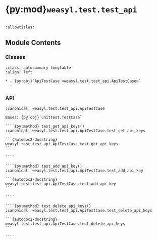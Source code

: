 # {py:mod}`weasyl.test.test_api`

```{py:module} weasyl.test.test_api
```

```{autodoc2-docstring} weasyl.test.test_api
:allowtitles:
```

## Module Contents

### Classes

````{list-table}
:class: autosummary longtable
:align: left

* - {py:obj}`ApiTestCase <weasyl.test.test_api.ApiTestCase>`
  -
````

### API

`````{py:class} ApiTestCase(methodName='runTest')
:canonical: weasyl.test.test_api.ApiTestCase

Bases: {py:obj}`unittest.TestCase`

````{py:method} test_get_api_keys()
:canonical: weasyl.test.test_api.ApiTestCase.test_get_api_keys

```{autodoc2-docstring} weasyl.test.test_api.ApiTestCase.test_get_api_keys
```

````

````{py:method} test_add_api_key()
:canonical: weasyl.test.test_api.ApiTestCase.test_add_api_key

```{autodoc2-docstring} weasyl.test.test_api.ApiTestCase.test_add_api_key
```

````

````{py:method} test_delete_api_keys()
:canonical: weasyl.test.test_api.ApiTestCase.test_delete_api_keys

```{autodoc2-docstring} weasyl.test.test_api.ApiTestCase.test_delete_api_keys
```

````

`````
